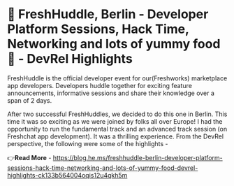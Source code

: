 # 🎪 FreshHuddle, Berlin - Developer Platform Sessions, Hack Time, Networking and lots of yummy food 🌭 - DevRel Highlights

FreshHuddle is the official developer event for our(Freshworks) marketplace app developers. Developers huddle together for exciting feature announcements, informative sessions and share their knowledge over a span of 2 days.

After two successful FreshHuddles, we decided to do this one in Berlin. This time it was so exciting as we were joined by folks all over Europe! I had the opportunity to run the fundamental track and an advanced track session (on Freshchat app development). It was a thrilling experience. From the DevRel perspective, the following were some of the highlights -

👉**Read More** - https://blog.he.ms/freshhuddle-berlin-developer-platform-sessions-hack-time-networking-and-lots-of-yummy-food-devrel-highlights-ck133b564004oqis12u4qkh5m
